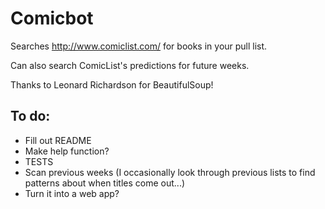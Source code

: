 Comicbot
==========

Searches http://www.comiclist.com/ for books in your pull list.

Can also search ComicList's predictions for future weeks.

Thanks to Leonard Richardson for BeautifulSoup!

To do:
-------
* Fill out README
* Make help function?
* TESTS
* Scan previous weeks (I occasionally look through previous lists to find patterns about when titles come out...)
* Turn it into a web app?
